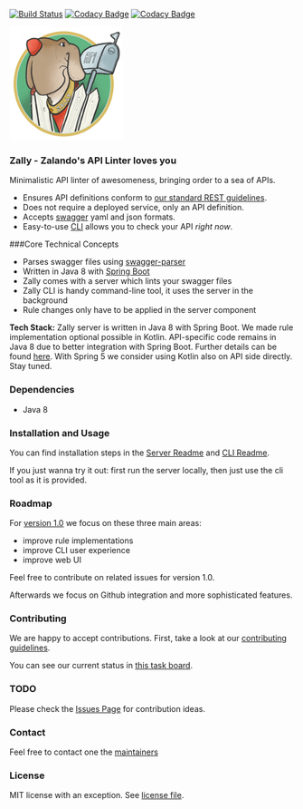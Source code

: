 [![Build Status](https://travis-ci.org/zalando-incubator/zally.svg?branch=master)](https://travis-ci.org/zalando-incubator/zally)
[![Codacy Badge](https://api.codacy.com/project/badge/Grade/05a7515011504c06b1cb35ede27ac7d4)](https://www.codacy.com/app/zally/zally?utm_source=github.com&amp;utm_medium=referral&amp;utm_content=zalando-incubator/zally&amp;utm_campaign=Badge_Grade)
[![Codacy Badge](https://api.codacy.com/project/badge/Coverage/05a7515011504c06b1cb35ede27ac7d4)](https://www.codacy.com/app/zally/zally?utm_source=github.com&utm_medium=referral&utm_content=zalando-incubator/zally&utm_campaign=Badge_Coverage)

<img src="logo.png" width="200" height="200" />

### Zally - Zalando's API Linter loves you

Minimalistic API linter of awesomeness, bringing order to a sea of APIs.

- Ensures API definitions conform to
[our standard REST guidelines](http://zalando.github.io/restful-api-guidelines/).
- Does not require a deployed service, only an API definition.
- Accepts [swagger](swagger.io) yaml and json formats.
- Easy-to-use [CLI](cli/README.md) allows you to check your API *right now*.


###Core Technical Concepts

- Parses swagger files using [swagger-parser](https://github.com/swagger-api/swagger-parser)
- Written in Java 8 with [Spring Boot](https://github.com/spring-projects/spring-boot)
- Zally comes with a server which lints your swagger files
- Zally CLI is handy command-line tool, it uses the server in the background
- Rule changes only have to be applied in the server component

**Tech Stack:** Zally server is written in Java 8 with Spring Boot. We made rule implementation
optional possible in Kotlin. API-specific code remains in Java 8 due to better integration with
Spring Boot. Further details can be found [here](https://github.com/zalando-incubator/zally/pull/65#issuecomment-269474831).
With Spring 5 we consider using Kotlin also on API side directly. Stay tuned.


### Dependencies

- Java 8


### Installation and Usage

You can find installation steps in the [Server Readme](server/README.md) and [CLI Readme](cli/README.md).

If you just wanna try it out: first run the server locally, then just use the cli tool as it is provided.


### Roadmap

For [version 1.0](https://github.com/zalando-incubator/zally/milestone/1) we focus on these three main areas:

- improve rule implementations
- improve CLI user experience
- improve web UI

Feel free to contribute on related issues for version 1.0.

Afterwards we focus on Github integration and more sophisticated features.


### Contributing

We are happy to accept contributions. First, take a look at our [contributing guidelines](CONTRIBUTING.md).

You can see our current status in [this task board](https://github.com/zalando-incubator/zally/projects/1).


### TODO

Please check the [Issues Page](https://github.com/zalando-incubator/zally/issues)
for contribution ideas.


### Contact

Feel free to contact one the [maintainers](MAINTAINERS)


### License

MIT license with an exception. See [license file](LICENSE).
